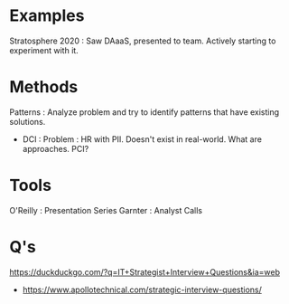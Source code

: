 

# Examples

Stratosphere 2020 : Saw DAaaS, presented to team.  Actively starting to experiment with it.


# Methods
Patterns : Analyze problem and try to identify patterns that have existing solutions.
- DCI : Problem : HR with PII.   Doesn't exist in real-world.  What are approaches.  PCI?

# Tools
O'Reilly : Presentation Series
Garnter : Analyst Calls


# Q's

https://duckduckgo.com/?q=IT+Strategist+Interview+Questions&ia=web

- https://www.apollotechnical.com/strategic-interview-questions/
